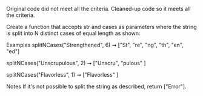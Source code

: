 Original code did not meet all the criteria. Cleaned-up code so it meets all the criteria.

Create a function that accepts str and cases as parameters where the string is split into N distinct cases of equal length as shown:

Examples
splitNCases("Strengthened", 6) ➞ ["St", "re", "ng", "th", "en", "ed"]

splitNCases("Unscrupulous", 2) ➞ ["Unscru", "pulous" ]

splitNCases("Flavorless", 1) ➞ ["Flavorless" ]

Notes
If it's not possible to split the string as described, return ["Error"].
